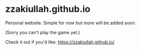 # zzakiullah.github.io
Personal website. Simple for now but more will be added soon.

(Sorry you can't play the game yet.)

Check it out if you'd like: https://zzakiullah.github.io/
